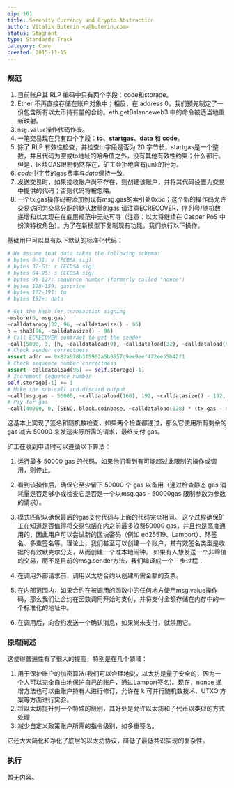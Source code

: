 ```yaml
---
eip: 101
title: Serenity Currency and Crypto Abstraction
author: Vitalik Buterin <v@buterin.com>
status: Stagnant
type: Standards Track
category: Core
created: 2015-11-15
---
```


### 规范

1.  目前账户其 RLP 编码中只有两个字段：code和storage。
2.  Ether 不再直接存储在账户对象中；相反，在 address 0，我们预先制定了一份包含所有以太币持有量的合约。eth.getBalanceweb3 中的命令被适当地重新映射。
3.  `msg.value`操作代码作废。
4.  一笔交易现在只有四个字段：**to**、**startgas**、**data** 和 **code**。
5.  除了 RLP 有效性检查，并检查to字段是否为 20 字节长，startgas是一个整数，并且代码为空或to地址的哈希值之外，没有其他有效性约束；什么都行。但是，区块GAS限制仍然存在，矿工会拒绝含有junk的行为。
6.  *code*中字节的gas费率与*data*保持一致.
7.  发送交易时，如果接收账户尚不存在，则创建该账户，并将其代码设置为交易中提供的代码；否则代码将被忽略。
8.  一个tx.gas操作码被添加到现有msg.gas的索引处0x5c；这个新的操作码允许交易访问为交易分配的默认数量的gas
请注意ECRECOVER，序列号/随机数递增和以太现在在底层规范中无处可寻（注意：以太将继续在 Casper PoS 中扮演特权角色）。为了在新模型下复制现有功能，我们执行以下操作。

基础用户可以具有以下默认的标准化代码：

```python
# We assume that data takes the following schema:
# bytes 0-31: v (ECDSA sig)
# bytes 32-63: r (ECDSA sig)
# bytes 64-95: s (ECDSA sig)
# bytes 96-127: sequence number (formerly called "nonce")
# bytes 128-159: gasprice
# bytes 172-191: to
# bytes 192+: data

# Get the hash for transaction signing
~mstore(0, msg.gas)
~calldatacopy(32, 96, ~calldatasize() - 96)
h = sha3(96, ~calldatasize() - 96)
# Call ECRECOVER contract to get the sender
~call(5000, 3, [h, ~calldataload(0), ~calldataload(32), ~calldataload(64)], 128, ref(addr), 32)
# Check sender correctness
assert addr == 0x82a978b3f5962a5b0957d9ee9eef472ee55b42f1
# Check sequence number correctness
assert ~calldataload(96) == self.storage[-1]
# Increment sequence number
self.storage[-1] += 1
# Make the sub-call and discard output
~call(msg.gas - 50000, ~calldataload(160), 192, ~calldatasize() - 192, 0, 0)
# Pay for gas
~call(40000, 0, [SEND, block.coinbase, ~calldataload(128) * (tx.gas - msg.gas + 50000)], 96, 0, 0)
```

这基本上实现了签名和随机数检查，如果两个检查都通过，那么它使用所有剩余的 gas 减去 50000 来发送实际所需的请求，最终支付 gas。

矿工在收到申请时可以遵循以下算法：

1.  运行最多 50000 gas 的代码，如果他们看到有可能超过此限制的操作或调用，则停止。
2.  看到该操作后，确保它至少留下 50000 个 gas 以备用（通过检查静态 gas 消耗量是否足够小或检查它是否是一个以msg.gas - 50000gas 限制参数为参数的请求）。
3.  模式匹配以确保最后的gas支付代码与上面的代码完全相同。
这个过程确保矿工在知道是否值得将交易包括在内之前最多浪费50000 gas，并且也是高度通用的，因此用户可以尝试新的区块密码（例如 ed25519、Lamport）、环签名、多重签名等。理论上，我们甚至可以创建一个账户，其有效签名类型是收据的有效默克尔分支，从而创建一个准本地闹钟。
如果有人想发送一个非零值的交易，而不是目前的msg.sender方法，我们编译成一个三步过程：

1.  在调用外部请求前，调用以太坊合约以创建所需金额的支票。
2.  在内部范围内，如果合约在被调用的函数中的任何地方使用msg.value操作码，那么我们让合约在函数调用开始时支付，并将支付金额存储在内存中的一个标准化的地址中。
3.  在调用后，向合约发送一个确认消息，如果尚未支付，就禁用它。

### 原理阐述

这使得普遍性有了很大的提高，特别是在几个领域：
1. 用于保护账户的加密算法(我们可以合理地说，以太坊是量子安全的，因为一个人可以完全自由地保护自己的账户，通过Lamport签名)。现在，nonce 递增方法也可以由账户持有人进行修订，允许在 k 可并行随机数技术、UTXO 方案等方面进行实验。
2. 将以太坊提升到一个特殊的级别，其好处是允许以太坊和子代币以类似的方式处理
3. 减少自定义政策账户所需的指令级别，如多重签名。

它还大大简化和净化了底层的以太坊协议，降低了最低共识实现的复杂性。

### 执行

暂无内容。
